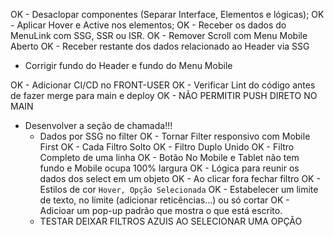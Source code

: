 <!-- A FAZER -->
OK - Desaclopar componentes (Separar Interface, Elementos e lógicas);
OK - Aplicar Hover e Active nos elementos;
OK - Receber os dados do MenuLink com SSG, SSR ou ISR.
OK - Remover Scroll com Menu Mobile Aberto
OK - Receber restante dos dados relacionado ao Header via SSG

  * Corrigir fundo do Header e fundo do Menu Mobile

OK - Adicionar CI/CD no FRONT-USER 
OK - Verificar Lint do código antes de fazer merge para main e deploy
OK - NÃO PERMITIR PUSH DIRETO NO MAIN

   
  * Desenvolver a seção de chamada!!! 
    - Dados por SSG no filter
    OK - Tornar Filter responsivo com Mobile First
    OK - Cada Filtro Solto
    OK - Filtro Duplo Unido
    OK - Filtro Completo de uma linha
    OK - Botão No Mobile e Tablet não tem fundo e Mobile ocupa 100% largura
    OK - Lógica para reunir os dados dos select em um objeto
    OK - Ao clicar fora fechar filtro
    OK - Estilos de cor `Hover, Opção Selecionada`
    OK - Estabelecer um limite de texto, no limite (adicionar reticências...) ou só cortar
    OK - Adicioar um pop-up padrão que mostra o que está escrito.
    - TESTAR DEIXAR FILTROS AZUIS AO SELECIONAR UMA OPÇÃO